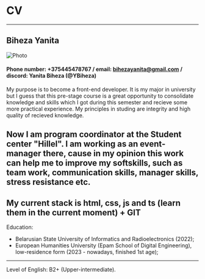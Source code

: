 # CV
***
## Biheza Yanita
![Photo]()
#### Phone number: +375445478767 / email: bihezayanita@gmail.com / discord: Yanita Biheza (@YBiheza)
My purpose is to become a front-end developer. It is my major in university but I guess that this pre-stage course is a great opportunity to consolidate knowledge and skills which I got during this semester and recieve some more practical experience. My principles in studing are integrity and high quality of recieved knowledge.   

Now I am program coordinator at the Student center "Hillel". I am working as an event-manager there, cause in my opinion this work can help me to improve my softskills, such as team work, communication skills, manager skills, stress resistance etc.
---
My current stack is html, css, js and ts (learn them in the current moment) + GIT
---
Education: 
* Belarusian State University of Informatics and Radioelectronics (2022); 
* European Humanities University (Epam School of Digital Engineering), low-residence form (2023 - nowadays, finished 1st age);
---
Level of English: B2+ (Upper-intermediate). 